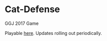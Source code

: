 # Cat-Defense
GGJ 2017 Game

Playable [here](addison-grant.github.io/Cat-Defense).
Updates rolling out periodically.
